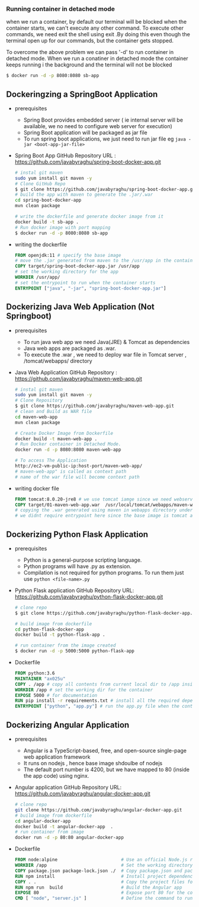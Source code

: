 ### Running container in detached mode
when we run a container, by default our terminal will be blocked when the container starts, we can't execute any other command. To execute other commands, we need exit the shell using exit .By doing this even though the terminal open up for our commands, but the container gets stopped.

To overcome the above problem we can pass '-d' to run container in detached mode. When we run a conatiner in detached mode the container keeps running i the background and the terminal will not be blocked

```bash
$ docker run -d -p 8080:8080 sb-app  
```


## Dockeringzing a SpringBoot Application
- prerequisites
    - Spring Boot provides embedded server ( ie internal server will be available, we no need to configure web server for execution)
    - Spring Boot application will be packaged as jar file  
    - To run spring boot applications, we just need to run  jar file eg ```java -jar <boot-app-jar-file>```

- Spring Boot App GitHub Repository URL : https://github.com/javabyraghu/spring-boot-docker-app.git
    ```bash
    # instal git maven
    sudo yum install git maven -y
    # Clone GitHub Repo
    $ git clone https://github.com/javabyraghu/spring-boot-docker-app.git
    # build the app with maven to generate the .jar/.war
    cd spring-boot-docker-app
    mvn clean package

    # write the dockerfile and generate docker image from it
    docker build -t sb-app .
    # Run docker image with port mapping
    $ docker run -d -p 8080:8080 sb-app
    ```
- writing the dockerfile
    ```dockerfile
    FROM openjdk:11 # specify the base image
    # move the .jar generated from maven to the /usr/app in the container
    COPY target/spring-boot-docker-app.jar /usr/app 
    # set the working directory for the app
    WORKDIR /usr/app/
    # set the entrypoint to run when the container starts
    ENTRYPOINT ["java", "-jar", "spring-boot-docker-app.jar"]
    ```

## Dockerizing Java Web Application (Not Springboot)
- prerequisites
    - To run java web app we need Java(JRE) & Tomcat as dependencies
    - Java web apps are packaged as .war.
    - To execute the .war , we need to deploy war file in Tomcat server , /tomcat/webapps/ directory

- Java Web Application GitHub Repository : https://github.com/javabyraghu/maven-web-app.git

    ```bash
    # instal git maven
    sudo yum install git maven -y
    # Clone Repository
    $ git clone https://github.com/javabyraghu/maven-web-app.git
    # clean and Build as WAR file
    cd maven-web-app
    mvn clean package

    # Create Docker Image from Dockerfile
    docker build -t maven-web-app .
    # Run Docker container in Detached Mode.
    docker run -d -p 8080:8080 maven-web-app

    # To access The Application  
    http://ec2-vm-public-ip:host-port/maven-web-app/
    # maven-web-app" is called as context path
    # name of the war file will become context path
    ```
- writing docker file
    ```dockerfile
    FROM tomcat:8.0.20-jre8 # we use tomcat iamge since we need webserver
    COPY target/01-maven-web-app.war  /usr/local/tomcat/webapps/maven-web-app.war
    # copying the .war generated using maven in webapps directory under the catalina_home location from the base image (/usr/local/tomcat/)
    # we didnt require entrypoint here since the base image is tomcat and base image is by default configured to start the tomcat sevrver when the container runs
    ```

## Dockerizing Python Flask Application
- prerequisites
    - Python is a general-purpose scripting language.
    - Python programs will have .py as extension.
    - Compilation is not required for python programs. To run them just use ```python <file-name>.py```

- Python Flask application GitHub Repository URL:
https://github.com/javabyraghu/python-flask-docker-app.git

    ```bash
    # clone repo
    $ git clone https://github.com/javabyraghu/python-flask-docker-app.git

    # build image from dockerfile
    cd python-flask-docker-app
    docker build -t python-flask-app .

    # run container from the image created
    $ docker run -d -p 5000:5000 python-flask-app
    ```
- Dockerfile
    ```dockerfile
    FROM python:3.6
    MAINTAINER "ax025u"
    COPY . /app # copy all contents from current local dir to /app inside container
    WORKDIR /app # set the working dir for the container
    EXPOSE 5000 # for documentation
    RUN pip install -r requirements.txt # install all the required dependencies
    ENTRYPOINT ["python", "app.py"] # run the app.py file when the container runs
    ```



## Dockerizing Angular Application
- prerequisites
    - Angular is a TypeScript-based, free, and open-source single-page web application framework
    - It runs on nodejs , hence base image shdoulbe of nodejs
    - The default port number is 4200, but we have mapped to 80 (inside the app code) using nginx.

- Angular application GitHub Repository URL:
https://github.com/javabyraghu/angular-docker-app.git
    ```bash
    # clone repo
    git clone https://github.com/javabyraghu/angular-docker-app.git
    # build image from dockerfile
    cd angular-docker-app
    docker build -t angular-docker-app  .
    # run container from image
    docker run -d -p 80:80 angular-docker-app
    ```
- Dockerfile
    ```dockerfile
    FROM node:alpine                        # Use an official Node.js runtime as the base image
    WORKDIR /app                            # Set the working directory in the container
    COPY package.json package-lock.json ./  # Copy package.json and package-lock.json to the working directory
    RUN npm install                         # Install project dependencies
    COPY . .                                # Copy the project files for local to the working directory
    RUN npm run  build                      # Build the Angular app
    EXPOSE 80                               # Expose port 80 for the container
    CMD [ "node", "server.js" ]             # Define the command to run the app when the container starts
    ```
